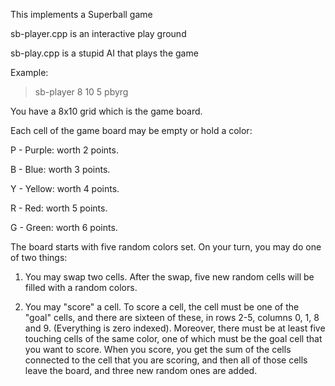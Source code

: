 This implements a Superball game

sb-player.cpp is an interactive play ground

sb-play.cpp is a stupid AI that plays the game

Example:

>sb-player 8 10 5 pbyrg 

You have a 8x10 grid which is the game board. 

Each cell of the game board may be empty or hold a color: 

P - Purple: worth 2 points. 

B - Blue: worth 3 points. 

Y - Yellow: worth 4 points. 

R - Red: worth 5 points. 

G - Green: worth 6 points. 

The board starts with five random colors set. On your turn, you may do one of two things: 

1. You may swap two cells. After the swap, five new random cells will be filled with a random colors. 

2. You may "score" a cell. To score a cell, the cell must be one of the "goal" cells, and there are sixteen of these, in rows 2-5, columns 0, 1, 8 and 9. (Everything is zero indexed). Moreover, there must be at least five touching cells of the same color, one of which must be the goal cell that you want to score. When you score, you get the sum of the cells connected to the cell that you are scoring, and then all of those cells leave the board, and three new random ones are added. 


